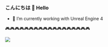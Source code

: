 ### こんにちは 👋 Hello
<!--
**Tim-Fronsee/Tim-Fronsee** is a ✨ _special_ ✨ repository because its `README.md` (this file) appears on your GitHub profile.

Here are some ideas to get you started:

- 🔭 I’m currently working on ...
- 🌱 I’m currently learning ...
- 👯 I’m looking to collaborate on ...
- 🤔 I’m looking for help with ...
- 💬 Ask me about ...
- 📫 How to reach me: ...
- 😄 Pronouns: ...
- ⚡ Fun fact: ...
-->

- 🔭 I’m currently working with Unreal Engine 4

:video_game::video_game::video_game::video_game::video_game::video_game::video_game::video_game::video_game::video_game::video_game::video_game::video_game::video_game::video_game::video_game::video_game::video_game:

<a href="https://psnprofiles.com/Pangia"><img src="https://card.psnprofiles.com/1/Pangia.png" border="0"></a>
